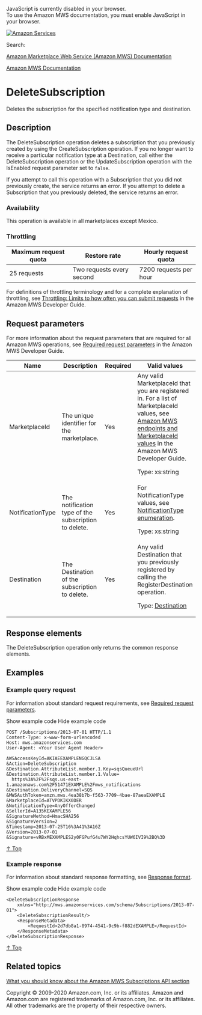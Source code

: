 <div id="MWSDX_noscript">

JavaScript is currently disabled in your browser.  
To use the Amazon MWS documentation, you must enable JavaScript in your
browser.

</div>

<div id="MWSDX_divtop">

[![Amazon
Services](https://images-na.ssl-images-amazon.com/images/G/08/mwsportal/fr_FR/amazonservices.gif "Amazon Services")](http://services.amazon.fr)

<div id="MWSDX_search">

<span id="MWSDX_searchlbl">Search:</span>

</div>

  
<span id="MWSDX_titlebar">[Amazon Marketplace Web Service (Amazon MWS)
Documentation](https://developer.amazonservices.fr/gp/mws/docs.html)</span>

</div>

<div id="MWSDX_divbottom">

<div id="MWSDX_divleft">

<div id="MWSDX_toc">

</div>

</div>

<div id="MWSDX_divright">

<div id="MWSDX_content">

<span id="MWSDX_breadcrumbs">[Amazon MWS
Documentation](https://developer.amazonservices.fr/gp/mws/docs.html)</span>

<div id="Subscriptions_DeleteSubscription" class="nested0">

# DeleteSubscription

<span class="ph">Deletes the subscription for the specified notification
type and destination.</span>

<div id="Description" class="topic concept nested1">

## Description

<div class="body conbody">

The <span class="keyword apiname">DeleteSubscription</span> operation
deletes a subscription that you previously created by using the <span
class="keyword apiname">CreateSubscription</span> operation. If you no
longer want to receive a particular notification type at a <span
class="keyword parmname">Destination</span>, call either the <span
class="keyword apiname">DeleteSubscription</span> operation or the <span
class="keyword apiname">UpdateSubscription</span> operation with the
<span class="keyword parmname">IsEnabled</span> request parameter set to
`false`.

If you attempt to call this operation with a <span
class="keyword parmname">Subscription</span> that you did not previously
create, the service returns an error. If you attempt to delete a <span
class="keyword parmname">Subscription</span> that you previously
deleted, the service returns an error.

<div class="section">

### Availability

This operation is available in all marketplaces except Mexico.

</div>

<div class="section">

### Throttling

<div class="tablenoborder">

| Maximum request quota | Restore rate              | Hourly request quota   |
|-----------------------|---------------------------|------------------------|
| 25 requests           | Two requests every second | 7200 requests per hour |

</div>

For definitions of throttling terminology and for a complete explanation
of throttling, see
<a href="../dev_guide/DG_Throttling.md" class="xref">Throttling: Limits to how often you can submit requests</a>
in the <span class="ph">Amazon MWS Developer Guide</span>.

</div>

</div>

</div>

<div id="RequestParameters" class="topic reference nested1">

## Request parameters

<div class="body refbody">

<div class="section">

<span class="ph">For more information about the request parameters that
are required for all <span class="ph">Amazon MWS</span> operations, see
<a href="../dev_guide/DG_RequiredRequestParameters.md" class="xref">Required request parameters</a>
in the <span class="ph">Amazon MWS Developer Guide</span>.</span>

</div>

<div class="tablenoborder">

<table class="table" data-cellpadding="4" data-cellspacing="0" data-summary="" data-frame="border" data-border="1" data-rules="all">
<colgroup>
<col style="width: 25%" />
<col style="width: 25%" />
<col style="width: 25%" />
<col style="width: 25%" />
</colgroup>
<thead class="thead" data-align="left">
<tr class="header row">
<th id="d319477e191" class="entry" data-valign="top" width="28.57142857142857%">Name</th>
<th id="d319477e194" class="entry" data-valign="top" width="28.57142857142857%">Description</th>
<th id="d319477e197" class="entry" data-valign="top" width="14.285714285714285%">Required</th>
<th id="d319477e200" class="entry" data-valign="top" width="28.57142857142857%">Valid values</th>
</tr>
</thead>
<tbody class="tbody">
<tr class="odd row">
<td class="entry" data-valign="top" width="28.57142857142857%" headers="d319477e191 "><span class="keyword parmname">MarketplaceId</span></td>
<td class="entry" data-valign="top" width="28.57142857142857%" headers="d319477e194 ">The unique identifier for the marketplace.</td>
<td class="entry" data-valign="top" width="14.285714285714285%" headers="d319477e197 ">Yes</td>
<td class="entry" data-valign="top" width="28.57142857142857%" headers="d319477e200 ">Any valid <span class="keyword parmname">MarketplaceId</span> that you are registered in. <span class="ph">For a list of <span class="keyword parmname">MarketplaceId</span> values, see <a href="../dev_guide/DG_Endpoints.md" class="xref">Amazon MWS endpoints and MarketplaceId values</a> in the <span class="ph">Amazon MWS Developer Guide</span>.</span>
<p><span class="ph">Type: xs:string</span></p></td>
</tr>
<tr class="even row">
<td class="entry" data-valign="top" width="28.57142857142857%" headers="d319477e191 "><span class="keyword parmname">NotificationType</span></td>
<td class="entry" data-valign="top" width="28.57142857142857%" headers="d319477e194 ">The notification type of the subscription to delete.</td>
<td class="entry" data-valign="top" width="14.285714285714285%" headers="d319477e197 ">Yes</td>
<td class="entry" data-valign="top" width="28.57142857142857%" headers="d319477e200 ">For <span class="keyword parmname">NotificationType</span> values, see <a href="Subscriptions_NotificationType.md" class="xref">NotificationType enumeration</a>.
<p><span class="ph">Type: xs:string</span></p></td>
</tr>
<tr class="odd row">
<td class="entry" data-valign="top" width="28.57142857142857%" headers="d319477e191 "><span class="keyword parmname">Destination</span></td>
<td class="entry" data-valign="top" width="28.57142857142857%" headers="d319477e194 ">The <span class="keyword parmname">Destination</span> of the subscription to delete.</td>
<td class="entry" data-valign="top" width="14.285714285714285%" headers="d319477e197 ">Yes</td>
<td class="entry" data-valign="top" width="28.57142857142857%" headers="d319477e200 ">Any valid <span class="keyword parmname">Destination</span> that you previously registered by calling the <span class="keyword apiname">RegisterDestination</span> operation.
<p>Type: <a href="Subscriptions_Datatypes.md#Destination" class="xref" title="A delivery channel that you create to receive notifications.">Destination</a></p></td>
</tr>
</tbody>
</table>

</div>

</div>

</div>

<div id="ResponseElements" class="topic reference nested1">

## Response elements

<div class="body refbody">

<div class="section">

The <span class="keyword apiname">DeleteSubscription</span> operation
only returns the common response elements.

</div>

</div>

</div>

<div id="Examples" class="topic reference nested1">

## Examples

<div class="body refbody">

<div class="section">

### Example query request

<span class="ph">For information about standard request requirements,
see
<a href="../dev_guide/DG_RequiredRequestParameters.md" class="xref">Required request parameters</a>.</span>

<span class="ph expander"> <span class="keyword parmname xshow">Show
example code</span> <span class="keyword parmname xhide">Hide example
code</span> </span>

<div class="sectiondiv content">

``` pre
POST /Subscriptions/2013-07-01 HTTP/1.1
Content-Type: x-www-form-urlencoded
Host: mws.amazonservices.com
User-Agent: <Your User Agent Header>

AWSAccessKeyId=AKIAEEXAMPLENGQCJLSA
&Action=DeleteSubscription
&Destination.AttributeList.member.1.Key=sqsQueueUrl
&Destination.AttributeList.member.1.Value=
  https%3A%2F%2Fsqs.us-east-1.amazonaws.com%2F51471EXAMPLE%2Fmws_notifications
&Destination.DeliveryChannel=SQS
&MWSAuthToken=amzn.mws.4ea38b7b-f563-7709-4bae-87aeaEXAMPLE
&MarketplaceId=ATVPDKIKX0DER
&NotificationType=AnyOfferChanged
&SellerId=A135KEXAMPLE56
&SignatureMethod=HmacSHA256
&SignatureVersion=2
&Timestamp=2013-07-25T16%3A41%3A16Z
&Version=2013-07-01
&Signature=vRBxMEXAMPLES2y0FGPufG4u7WY2HqhcsYUW6IVI9%2BQ%3D
```

<a href="#Examples" class="xref">↑ Top</a>

</div>

</div>

<div class="section">

### Example response

<span class="ph">For information about standard response formatting, see
<a href="../dev_guide/DG_ResponseFormat.md" class="xref">Response format</a>.</span>

<span class="ph expander"> <span class="keyword parmname xshow">Show
example code</span> <span class="keyword parmname xhide">Hide example
code</span> </span>

<div class="sectiondiv content">

``` pre
<DeleteSubscriptionResponse
    xmlns="http://mws.amazonservices.com/schema/Subscriptions/2013-07-01">
    <DeleteSubscriptionResult/>
    <ResponseMetadata>
        <RequestId>2d7db8a1-8974-4541-9c9b-f882dEXAMPLE</RequestId>
    </ResponseMetadata>
</DeleteSubscriptionResponse>
```

<a href="#Examples" class="xref">↑ Top</a>

</div>

</div>

</div>

</div>

<div id="RelatedTopics" class="topic nested1">

## Related topics

<div class="body">

<a href="../subscriptions/Subscriptions_Overview.md" class="xref">What you should know about the Amazon MWS Subscriptions API section</a>

</div>

</div>

</div>

<div id="MWSDX_footer">

Copyright © 2009-2020 Amazon.com, Inc. or its affiliates. Amazon and
Amazon.com are registered trademarks of Amazon.com, Inc. or its
affiliates. All other trademarks are the property of their respective
owners.

</div>

</div>

</div>

<div style="clear: both;">

</div>

</div>
